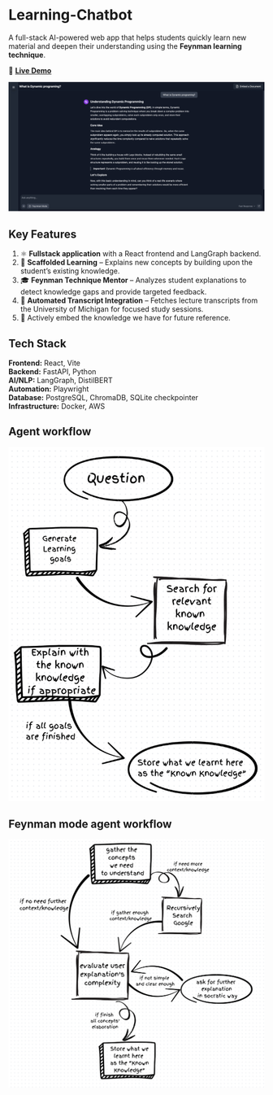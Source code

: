 # Learning-Chatbot

A full-stack AI-powered web app that helps students quickly learn new material and deepen their understanding using the **Feynman learning technique**.

🚀 **[Live Demo](https://quicklylearning.com/)**

![App demo](demo.png)

## Key Features
1. ⚛️ **Fullstack application** with a React frontend and LangGraph backend.
2. 🧱 **Scaffolded Learning** – Explains new concepts by building upon the student’s existing knowledge.
3. 🎓 **Feynman Technique Mentor** – Analyzes student explanations to detect knowledge gaps and provide targeted feedback.
4. 📄 **Automated Transcript Integration** – Fetches lecture transcripts from the University of Michigan for focused study sessions.
5. 🧠 Actively embed the knowledge we have for future reference.



 

## Tech Stack
**Frontend:** React, Vite  
**Backend:** FastAPI, Python  
**AI/NLP:** LangGraph, DistilBERT  
**Automation:** Playwright  
**Database:** PostgreSQL, ChromaDB, SQLite checkpointer  
**Infrastructure:** Docker, AWS


## Agent workflow

![Agent workflow](agent_workflow.png)

## Feynman mode agent workflow

![Feynman mode agent workflow](feynman_mode_agent.png)
